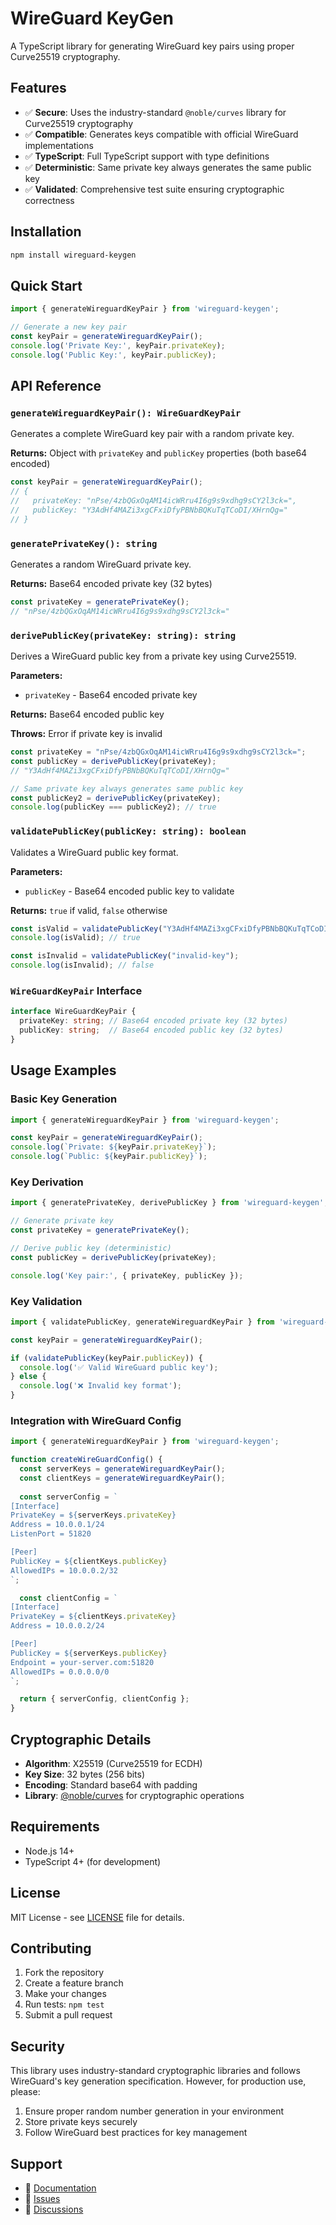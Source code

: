 # WireGuard KeyGen

A TypeScript library for generating WireGuard key pairs using proper Curve25519 cryptography.

## Features

- ✅ **Secure**: Uses the industry-standard `@noble/curves` library for Curve25519 cryptography
- ✅ **Compatible**: Generates keys compatible with official WireGuard implementations
- ✅ **TypeScript**: Full TypeScript support with type definitions
- ✅ **Deterministic**: Same private key always generates the same public key
- ✅ **Validated**: Comprehensive test suite ensuring cryptographic correctness

## Installation

```bash
npm install wireguard-keygen
```

## Quick Start

```typescript
import { generateWireguardKeyPair } from 'wireguard-keygen';

// Generate a new key pair
const keyPair = generateWireguardKeyPair();
console.log('Private Key:', keyPair.privateKey);
console.log('Public Key:', keyPair.publicKey);
```

## API Reference

### `generateWireguardKeyPair(): WireGuardKeyPair`

Generates a complete WireGuard key pair with a random private key.

**Returns:** Object with `privateKey` and `publicKey` properties (both base64 encoded)

```typescript
const keyPair = generateWireguardKeyPair();
// {
//   privateKey: "nPse/4zbQGxOqAM14icWRru4I6g9s9xdhg9sCY2l3ck=",
//   publicKey: "Y3AdHf4MAZi3xgCFxiDfyPBNbBQKuTqTCoDI/XHrnQg="
// }
```

### `generatePrivateKey(): string`

Generates a random WireGuard private key.

**Returns:** Base64 encoded private key (32 bytes)

```typescript
const privateKey = generatePrivateKey();
// "nPse/4zbQGxOqAM14icWRru4I6g9s9xdhg9sCY2l3ck="
```

### `derivePublicKey(privateKey: string): string`

Derives a WireGuard public key from a private key using Curve25519.

**Parameters:**
- `privateKey` - Base64 encoded private key

**Returns:** Base64 encoded public key

**Throws:** Error if private key is invalid

```typescript
const privateKey = "nPse/4zbQGxOqAM14icWRru4I6g9s9xdhg9sCY2l3ck=";
const publicKey = derivePublicKey(privateKey);
// "Y3AdHf4MAZi3xgCFxiDfyPBNbBQKuTqTCoDI/XHrnQg="

// Same private key always generates same public key
const publicKey2 = derivePublicKey(privateKey);
console.log(publicKey === publicKey2); // true
```

### `validatePublicKey(publicKey: string): boolean`

Validates a WireGuard public key format.

**Parameters:**
- `publicKey` - Base64 encoded public key to validate

**Returns:** `true` if valid, `false` otherwise

```typescript
const isValid = validatePublicKey("Y3AdHf4MAZi3xgCFxiDfyPBNbBQKuTqTCoDI/XHrnQg=");
console.log(isValid); // true

const isInvalid = validatePublicKey("invalid-key");
console.log(isInvalid); // false
```

### `WireGuardKeyPair` Interface

```typescript
interface WireGuardKeyPair {
  privateKey: string; // Base64 encoded private key (32 bytes)
  publicKey: string;  // Base64 encoded public key (32 bytes)
}
```

## Usage Examples

### Basic Key Generation

```typescript
import { generateWireguardKeyPair } from 'wireguard-keygen';

const keyPair = generateWireguardKeyPair();
console.log(`Private: ${keyPair.privateKey}`);
console.log(`Public: ${keyPair.publicKey}`);
```

### Key Derivation

```typescript
import { generatePrivateKey, derivePublicKey } from 'wireguard-keygen';

// Generate private key
const privateKey = generatePrivateKey();

// Derive public key (deterministic)
const publicKey = derivePublicKey(privateKey);

console.log('Key pair:', { privateKey, publicKey });
```

### Key Validation

```typescript
import { validatePublicKey, generateWireguardKeyPair } from 'wireguard-keygen';

const keyPair = generateWireguardKeyPair();

if (validatePublicKey(keyPair.publicKey)) {
  console.log('✅ Valid WireGuard public key');
} else {
  console.log('❌ Invalid key format');
}
```

### Integration with WireGuard Config

```typescript
import { generateWireguardKeyPair } from 'wireguard-keygen';

function createWireGuardConfig() {
  const serverKeys = generateWireguardKeyPair();
  const clientKeys = generateWireguardKeyPair();
  
  const serverConfig = `
[Interface]
PrivateKey = ${serverKeys.privateKey}
Address = 10.0.0.1/24
ListenPort = 51820

[Peer]
PublicKey = ${clientKeys.publicKey}
AllowedIPs = 10.0.0.2/32
`;

  const clientConfig = `
[Interface]
PrivateKey = ${clientKeys.privateKey}
Address = 10.0.0.2/24

[Peer]
PublicKey = ${serverKeys.publicKey}
Endpoint = your-server.com:51820
AllowedIPs = 0.0.0.0/0
`;

  return { serverConfig, clientConfig };
}
```

## Cryptographic Details

- **Algorithm**: X25519 (Curve25519 for ECDH)
- **Key Size**: 32 bytes (256 bits)
- **Encoding**: Standard base64 with padding
- **Library**: [@noble/curves](https://github.com/paulmillr/noble-curves) for cryptographic operations

## Requirements

- Node.js 14+ 
- TypeScript 4+ (for development)

## License

MIT License - see [LICENSE](./LICENSE) file for details.

## Contributing

1. Fork the repository
2. Create a feature branch
3. Make your changes
4. Run tests: `npm test`
5. Submit a pull request

## Security

This library uses industry-standard cryptographic libraries and follows WireGuard's key generation specification. However, for production use, please:

1. Ensure proper random number generation in your environment
2. Store private keys securely
3. Follow WireGuard best practices for key management

## Support

- 📝 [Documentation](https://github.com/princeomonu/wireguard-keygen#readme)
- 🐛 [Issues](https://github.com/princeomonu/wireguard-keygen/issues)
- 💬 [Discussions](https://github.com/princeomonu/wireguard-keygen/discussions) 